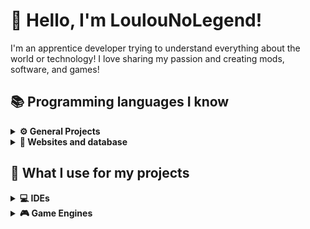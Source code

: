 # 👋 Hello, I'm LoulouNoLegend!
I'm an apprentice developer trying to understand everything about the world or technology! I love sharing my passion and creating mods, software, and games!

## 📚 Programming languages I know
<details>
    <summary><b>⚙️ General Projects</b></summary>
    
  - [![C++](https://img.shields.io/badge/C%2B%2B-4183c4?logo=c%2B%2B&logoColor=white)](https://cplusplus.com/)
  - [![Python](https://img.shields.io/badge/Python-14354C.svg?logo=python&logoColor=white)](https://www.python.org/downloads/)
  - ![GDScript](https://img.shields.io/badge/GDScript-%23458dc0?logo=godotengine&logoColor=white)
  
      *NOTE:* I do know some C#, but simply because I modified some projects made with it and because C++ is similar in some ways.
</details>

<details>
    <summary><b>📁 Websites and database</b></summary>
    
  - ![HTML](https://img.shields.io/badge/HTML-E34F26.svg?logo=html5&logoColor=white)
  - ![CSS](https://img.shields.io/badge/CSS-1572B6.svg?logo=css3&logoColor=white)
  - ![JavaScript](https://img.shields.io/badge/JavaScript-F7DF1E.svg?logo=javascript&logoColor=white)
  - ![SQL](https://img.shields.io/badge/SQL-%23f29111?logo=mysql&logoColor=white)
  - ![PHP](https://img.shields.io/badge/PHP-777BB4?logo=php&logoColor=white)
</details>

## 🔧️ What I use for my projects
<details>
  <summary><b>💻 IDEs</b></summary>

  - [![Visual Studio Community](https://img.shields.io/badge/Visual%20Studio%20Community%202022-a175d9?logo=visual%20studio)](https://visualstudio.microsoft.com/vs/community/)
  - [![Visual Studio Code](https://img.shields.io/badge/Visual%20Studio%20Code-0078d7.svg?logo=visual-studio-code&logoColor=white)](https://code.visualstudio.com/)
  - ![PhpStorm](https://img.shields.io/badge/PhpStorm-%23b54bf1?logo=phpstorm)

</details>

<details>
  <summary><b>🎮 Game Engines</b></summary>
  
  - ![Unreal Engine](https://img.shields.io/badge/Unreal%20Engine-%23000000?logo=unrealengine)
  - ![Godot Engine](https://img.shields.io/badge/Godot%20Engine-white?logo=godotengine)
</details>
